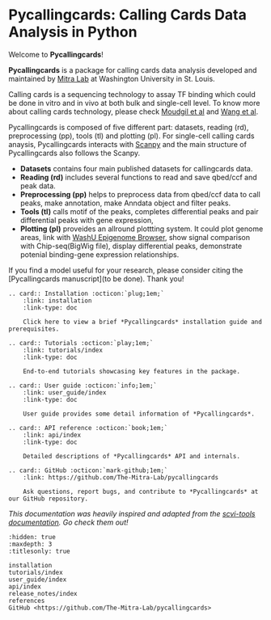 # Pycallingcards: Calling Cards Data Analysis in Python

Welcome to **Pycallingcards**!

**Pycallingcards** is a package for calling cards data analysis developed and maintained by [Mitra Lab](http://genetics.wustl.edu/rmlab/) at Washington University in St. Louis.

Calling cards is a sequencing technology to assay TF binding which could be done in vitro and in vivo at both bulk and single-cell level. To know more about calling cards technology, please check [Moudgil et al](https://www.sciencedirect.com/science/article/pii/S009286742030814X?via%3Dihub) and [Wang et al](http://genetics.wustl.edu/rmlab/files/2012/09/Calling-Cards-for-DNA-binding.pdf).


Pycallingcards is composed of five different part: datasets, reading (rd), preprocessing (pp), tools (tl) and plotting (pl).
For single-cell calling cards anaysis, Pycallingcards interacts with [Scanpy](https://scanpy.readthedocs.io/en/stable/) and the main structure of Pycallingcards also follows the Scanpy.

- **Datasets** contains four main published datasets for callingcards data.
- **Reading (rd)** includes several functions to read and save qbed/ccf and peak data.
- **Preprocessing (pp)** helps to preprocess data from qbed/ccf data to call peaks, make annotation, make Anndata object and filter peaks.
- **Tools (tl)** calls motif of the peaks, completes differential peaks and pair differential peaks with gene expression,
- **Plotting (pl)** proveides an allround plottting system. It could plot genome areas, link with [WashU Epigenome Browser](http://epigenomegateway.wustl.edu/browser/), show signal comparison with Chip-seq(BigWig file), display differential peaks, demonstrate potenial binding-gene expression relationships.


If you find a model useful for your research, please consider citing the [Pycallingcards manuscript](to be done). Thank you!

```{eval-rst}
.. card:: Installation :octicon:`plug;1em;`
    :link: installation
    :link-type: doc

    Click here to view a brief *Pycallingcards* installation guide and prerequisites.
```

```{eval-rst}
.. card:: Tutorials :octicon:`play;1em;`
    :link: tutorials/index
    :link-type: doc

    End-to-end tutorials showcasing key features in the package.
```

```{eval-rst}
.. card:: User guide :octicon:`info;1em;`
    :link: user_guide/index
    :link-type: doc

    User guide provides some detail information of *Pycallingcards*.
```

```{eval-rst}
.. card:: API reference :octicon:`book;1em;`
    :link: api/index
    :link-type: doc

    Detailed descriptions of *Pycallingcards* API and internals.
```

```{eval-rst}
.. card:: GitHub :octicon:`mark-github;1em;`
    :link: https://github.com/The-Mitra-Lab/pycallingcards

    Ask questions, report bugs, and contribute to *Pycallingcards* at our GitHub repository.
```


*This documentation was heavily inspired and adapted from the [scvi-tools documentation](https://docs.scvi-tools.org/en/stable/). Go check them out!*



```{toctree}
:hidden: true
:maxdepth: 3
:titlesonly: true

installation
tutorials/index
user_guide/index
api/index
release_notes/index
references
GitHub <https://github.com/The-Mitra-Lab/pycallingcards>




```
